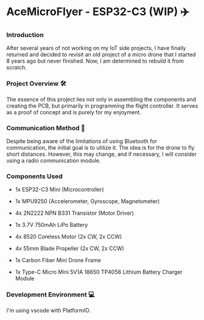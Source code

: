 # AceMicroFlyer - ESP32-C3 (WIP) ✈️

### Introduction
After several years of not working on my IoT side projects, I have finally returned and decided to revisit an old project of a micro drone that I started 8 years ago but never finished. Now, I am determined to rebuild it from scratch.

### Project Overview 🛠️
The essence of this project lies not only in assembling the components and creating the PCB, but primarily in programming the flight controller. It serves as a proof of concept and is purely for my enjoyment. 

### Communication Method 📡
Despite being aware of the limitations of using Bluetooth for communication, the initial goal is to utilize it. The idea is for the drone to fly short distances. However, this may change, and if necessary, I will consider using a radio communication module. 

### Components Used
- 1x ESP32-C3 Mini (Microcontroller)
- 1x MPU9250 (Accelerometer, Gyroscope, Magnetometer)
- 4x 2N2222 NPN B331 Transistor (Motor Driver)
- 1x 3.7V 750mAh LiPo Battery
- 4x 8520 Coreless Motor (2x CW, 2x CCW)
- 4x 55mm Blade Propeller (2x CW, 2x CCW)
- 1x Carbon Fiber Mini Drone Frame

- 1x Type-C Micro Mini 5V1A 18650 TP4056 Lithium Battery Charger Module

### Development Environment 💻
I'm using vscode with PlatformIO. 
